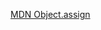 [MDN Object.assign](https://developer.mozilla.org/zh-CN/docs/Web/JavaScript/Reference/Global_Objects/Object/assign)



